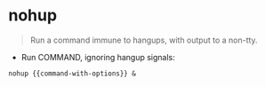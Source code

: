 # nohup

> Run a command immune to hangups, with output to a non-tty.

- Run COMMAND, ignoring hangup signals:

`nohup {{command-with-options}} &`
